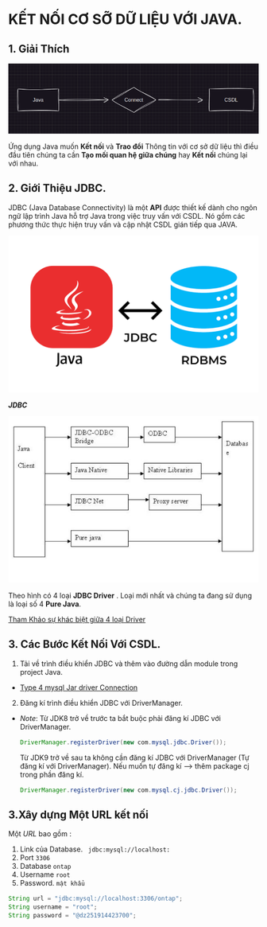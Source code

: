 # KẾT NỐI CƠ SỠ DỮ LIỆU VỚI JAVA.

## 1. Giải Thích

![1674492648078](image/Chapter-1-Connect-JDBC-With-Java/1674492648078.png)

Ứng dụng Java muốn **Kết nối** và **Trao đổi** Thông tin với cơ sở dữ liệu thì điều đầu tiên chúng ta cần **Tạo mối quan hệ giữa chúng** hay **Kết nối** chúng lại với nhau.

## 2. Giới Thiệu JDBC.

JDBC (Java Database Connectivity) là một **API** được thiết kế dành cho ngôn ngữ lập trình Java hỗ trợ Java trong việc truy vấn với CSDL. Nó gồm các phương thức thực hiện truy vấn và cập nhật CSDL gián tiếp qua JAVA.

![1674525087755](image/Chapter-2-JDBC-Va-Cach-Ket-Noi_CSDL/1674525087755.png)

***JDBC***

![1674525155661](image/Chapter-2-JDBC-Va-Cach-Ket-Noi_CSDL/1674525155661.png)

Theo hình có  4 loại **JDBC Driver** . Loại mới nhất và chúng ta đang sử dụng là loại số 4 **Pure Java**.

[Tham Khảo sự khác biệt giữa 4 loại Driver](https://www.java67.com/2015/07/difference-between-type-1-2-3-and-4-jdbc-drivers-java.html#:~:text=The%20difference%20between%20different%20types%20of%20JDBC%20drivers%20comes%20from,and%20gives%20the%20best%20performance)

## 3. Các Bước Kết Nối Với CSDL.

1. Tải về trình điều khiển JDBC và thêm vào đường dẫn module trong project Java.

- [Type 4 mysql Jar driver Connection](https://jar-download.com/artifacts/mysql/mysql-connector-java)

2. Đăng kí trình điều khiển JDBC với DriverManager.

- *Note*:
  Từ JDK8 trở về trước ta bắt buộc phải đăng kí JDBC với DriverManager.

  ``` java 
  DriverManager.registerDriver(new com.mysql.jdbc.Driver());
  ```

  Từ JDK9 trở về sau ta không cần đăng kí JDBC với DriverManager (Tự đăng kí với DriverManager). Nếu muốn tự đăng kí --> thêm package cj trong phần đăng kí.
  ``` java 
  DriverManager.registerDriver(new com.mysql.cj.jdbc.Driver());
  ```
## 3.Xây dựng Một URL kết nối 
Một *URL* bao gồm :
1. Link của Database. ``` jdbc:mysql://localhost:```
2. Port     ```3306 ```
3. Database ```ontap ```
4. Username ```root```
5. Password. ```mật khẩu```

``` java
String url = "jdbc:mysql://localhost:3306/ontap";
String username = "root";
String password = "@dz251914423700";
```